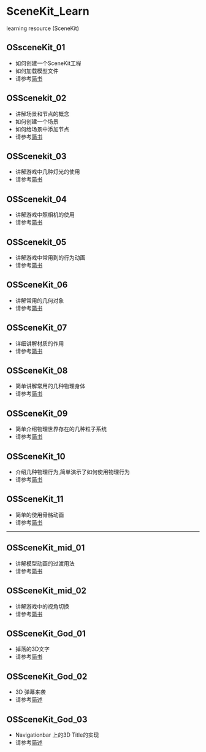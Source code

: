# SceneKit_Learn
learning resource (SceneKit)
## OSsceneKit_01
* 如何创建一个SceneKit工程
* 如何加载模型文件
* 请参考[简书](http://www.jianshu.com/p/fbc7888d62cc)

## OSScenekit_02
* 讲解场景和节点的概念
* 如何创建一个场景
* 如何给场景中添加节点
* 请参考[简书](http://www.jianshu.com/p/d5b6fb0bd2e4)

## OSScenekit_03

* 讲解游戏中几种灯光的使用
* 请参考[简书](http://www.jianshu.com/p/ad0eead10499)

## OSScenekit_04

* 讲解游戏中照相机的使用
* 请参考[简书](http://www.jianshu.com/p/00e64dadb4ae)

## OSScenekit_05

* 讲解游戏中常用到的行为动画
* 请参考[简书](http://www.jianshu.com/p/c0b546a84e20)

## OSSceneKit_06

* 讲解常用的几何对象
* 请参考[简书](http://www.jianshu.com/p/2649c2a09e96)

## OSSceneKit_07

* 详细讲解材质的作用
* 请参考[简书](http://www.jianshu.com/p/522903903eed)

## OSSceneKit_08
* 简单讲解常用的几种物理身体
* 请参考[简书](http://www.jianshu.com/p/303c7f855059)

## OSSceneKit_09

* 简单介绍物理世界存在的几种粒子系统
* 请参考[简书](http://www.jianshu.com/p/f0f4c4a559ba)

## OSSceneKit_10

* 介绍几种物理行为,简单演示了如何使用物理行为
* 请参考[简书](http://www.jianshu.com/p/b0d3a64a0f3a)

## OSSceneKit_11

* 简单的使用骨骼动画
* 请参考[简书](http://www.jianshu.com/p/7296e93a042d)


----

## OSSceneKit_mid_01

* 讲解模型动画的过渡用法
* 请参考[简书](http://www.jianshu.com/p/ec49bdc97bde)

## OSSceneKit_mid_02

* 讲解游戏中的视角切换
* 请参考[简书](http://www.jianshu.com/p/4c7bcedaf598)

## OSSceneKit_God_01

* 掉落的3D文字
* 请参考[简书](http://www.jianshu.com/p/d5c0639671b2)

## OSSceneKit_God_02

* 3D 弹幕来袭
* 请参考[简述](http://www.jianshu.com/p/88ab9386db26)

## OSSceneKit_God_03
* Navigationbar 上的3D Title的实现
* 请参考[简述](http://www.jianshu.com/p/414d22e0c2f2)